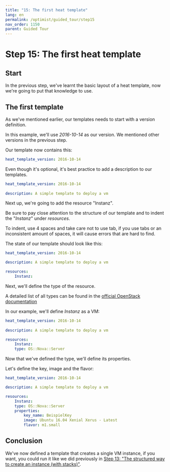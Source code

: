 ```yaml
---
title: "15: The first heat template"
lang: en
permalink: /optimist/guided_tour/step15
nav_order: 1150
parent: Guided Tour
---
```


Step 15: The first heat template
================================

Start
-----

In the previous step, we've learnt the basic layout of a heat template, now
we're going to put that knowledge to use.

The first template
------------------

As we've mentioned earlier, our templates needs to start with a version
definition.

In this example, we'll use *2016-10-14* as our version. We mentioned other
versions in the previous step.

Our template now contains this:

```yaml
heat_template_version: 2016-10-14
```

Even though it's optional, it's best practice to add a description to our
templates.

```yaml
heat_template_version: 2016-10-14
 
description: A simple template to deploy a vm
```

Next up, we're going to add the resource "Instanz".

Be sure to pay close attention to the structure of our template and to
indent the "*Instanz*" under *resources*.

To indent, use 4 spaces and take care not to use tab, if you use tabs or an
inconsistent amount of spaces, it will cause errors that are hard to find.

The state of our template should look like this:

```yaml
heat_template_version: 2016-10-14

description: A simple template to deploy a vm

resources:
    Instanz:
```

Next, we'll define the type of the resource.

A detailed list of all types can be found in the [official OpenStack
documentation](https://docs.openstack.org/developer/heat/template_guide/openstack.html)

In our example, we'll define *Instanz* as a VM:

```yaml
heat_template_version: 2016-10-14
 
description: A simple template to deploy a vm

resources:
    Instanz:
    type: OS::Nova::Server
```

Now that we've defined the type, we'll define its properties.

Let's define the key, image and the flavor:

```yaml
heat_template_version: 2016-10-14

description: A simple template to deploy a vm

resources:
    Instanz:
    type: OS::Nova::Server
    properties:
        key_name: BeispielKey
        image: Ubuntu 16.04 Xenial Xerus - Latest
        flavor: m1.small
```

Conclusion
-----------

We've now defined a template that creates a single VM instance, if you want,
you could run it like we did previously in [Step 13: "The structured way to create an instance (with stacks)"](/optimist/guided_tour/step13).
